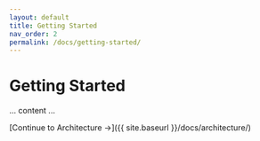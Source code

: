 ```yaml
---
layout: default
title: Getting Started
nav_order: 2
permalink: /docs/getting-started/
---
```


# Getting Started

... content ...

[Continue to Architecture →]({{ site.baseurl }}/docs/architecture/) 